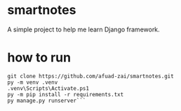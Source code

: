 # smartnotes
A simple project to help me learn Django framework.

# how to run
```
git clone https://github.com/afuad-zai/smartnotes.git
py -m venv .venv
.venv\Scripts\Activate.ps1
py -m pip install -r requirements.txt
py manage.py runserver```
